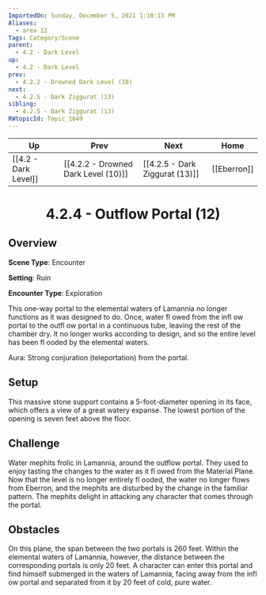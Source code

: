 ```yaml
---
ImportedOn: Sunday, December 5, 2021 1:10:13 PM
Aliases:
  - area 12
Tags: Category/Scene
parent:
  - 4.2 - Dark Level
up:
  - 4.2 - Dark Level
prev:
  - 4.2.2 - Drowned Dark Level (10)
next:
  - 4.2.5 - Dark Ziggurat (13)
sibling:
  - 4.2.5 - Dark Ziggurat (13)
RWtopicId: Topic_1649
---
```


| Up | Prev | Next | Home |
|----|------|------|------|
| [[4.2 - Dark Level]] | [[4.2.2 - Drowned Dark Level (10)]] | [[4.2.5 - Dark Ziggurat (13)]] | [[Eberron]] |

# <center>4.2.4 - Outflow Portal (12)</center>

## Overview

**Scene Type**: Encounter

**Setting**: Ruin

**Encounter Type**: Exploration

This one-way portal to the elemental waters of Lamannia no longer functions as it was designed to do. Once, water fl owed from the infl ow portal to the outfl ow portal in a continuous tube, leaving the rest of the chamber dry. It no longer works according to design, and so the entire level has been fl ooded by the elemental waters.

Aura: Strong conjuration (teleportation) from the portal.

## Setup

This massive stone support contains a 5-foot-diameter opening in its face, which offers a view of a great watery expanse. The lowest portion of the opening is seven feet above the floor.

## Challenge

Water mephits frolic in Lamannia, around the outflow portal. They used to enjoy tasting the changes to the water as it fl owed from the Material Plane. Now that the level is no longer entirely fl ooded, the water no longer flows from Eberron, and the mephits are disturbed by the change in the familiar pattern. The mephits delight in attacking any character that comes through the portal.

## Obstacles

On this plane, the span between the two portals is 260 feet. Within the elemental waters of Lamannia, however, the distance between the corresponding portals is only 20 feet. A character can enter this portal and find himself submerged in the waters of Lamannia, facing away from the infl ow portal and separated from it by 20 feet of cold, pure water.

